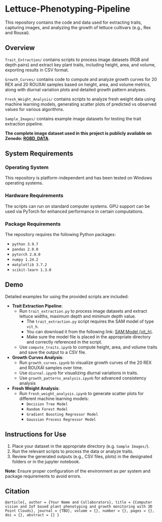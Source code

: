 # Lettuce-Phenotyping-Pipeline
This repository contains the code and data used for extracting traits, capturing images, and analyzing the growth of lettuce cultivars (e.g., Rex and Rouxai). 

## Overview
`Trait_Extraction/` contains scripts to process image datasets (RGB and depth pairs) and extract key plant traits, including height, area, and volume, exporting results in CSV format.

`Growth_Curves/` contains code to compute and analyze growth curves for 20 REX and 20 ROUXAI samples based on height, area, and volume metrics, along with diurnal variation plots and detailed growth pattern analyses.

`Fresh_Weight_Analysis/` contains scripts to analyze fresh weight data using machine learning models, generating scatter plots of predicted vs observed values for various algorithms.

`Sample_Images/` contains example image datasets for testing the trait extraction pipeline. 

**The complete image dataset used in this project is publicly available on Zenodo: [RGBD_DATA](https://zenodo.org/records/14635169?token=eyJhbGciOiJIUzUxMiJ9.eyJpZCI6ImZlZDgyZjE4LTA4ZWYtNGY5ZS1hYTc1LWM4ODI2YWVhM2RhYiIsImRhdGEiOnt9LCJyYW5kb20iOiJlZTJkZDBlOGFlYTY1YTZlODFmMTczZDNhMmI4Y2UyYiJ9.SCAFf-zoOMV9RpX4HbqEUFhDFY6GCuzOT72SycuOGTuHe-rPUdZ7ZCDELwNmKsAb_xi3Dx50OeGYsqtbtpHgmQ)**.


## System Requirements
### Operating System
This repository is platform-independent and has been tested on Windows operating systems.
### Hardware Requirements
The scripts can run on standard computer systems. GPU support can be used via PyTorch for enhanced performance in certain computations.
### Package Requirements
The repository requires the following Python packages:
* `python 3.9.7`
* `pandas 2.0.0`
* `pytorch 2.0.0`
* `numpy 1.24.2`
* `matplotlib 3.7.2`
* `scikit-learn 1.3.0`

## Demo
Detailed examples for using the provided scripts are included:
* **Trait Extraction Pipeline**:
  * Run `trait_extraction.py` to process image datasets and extract lettuce widths, maximum depth and minimum depth value.
    *  The `trait_extraction.py` script requires the SAM model of type `vit_h`.
    * You can download it from the following link: [SAM Model (vit_h)](https://dl.fbaipublicfiles.com/segment_anything/sam_vit_h_4b8939.pth).
    * Make sure the model file is placed in the appropriate directory and correctly referenced in the script.
  * Use `compute_traits.ipynb` to compute height, area, and volume traits and save the output to a CSV file.
* **Growth Curves Analysis**:
  * Run `growth_curves.ipynb` to visualize growth curves of the 20 REX and ROUXAI samples over time.
  * Use `diurnal.ipynb` for visualizing diurnal variations in traits.
  * Use `growth_patterns_analysis.ipynb` for advanced consistency analysis
* **Fresh Weight Analysis**:
  * Run `fresh_weight_analysis.ipynb` to generate scatter plots for different machine learning models:
    * `Decision Tree Model`
    * `Random Forest Model`
    * `Gradient Boosting Regressor Model`
    * `Gaussian Process Regressor Model`

## Instructions for Use
1) Place your dataset in the appropriate directory (e.g. `⁣Sample Images/`).
2) Run the relevant scripts to process the data or analyze traits.
3) Review the generated outputs (e.g., CSV files, plots) in the designated folders or in the jupyter notebook. 

**Note:** Ensure proper configuration of the environment as per system and package requirements to avoid errors.

## Citation
`@article{,
author = {Your Name and Collaborators},
title = {Computer vision and IoT based plant phenotyping and growth monitoring with 3D Point Clouds},
journal = {TBD},
volume = {},
number = {},
pages = {},
doi = {},
abstract = {}
}`


 

 




